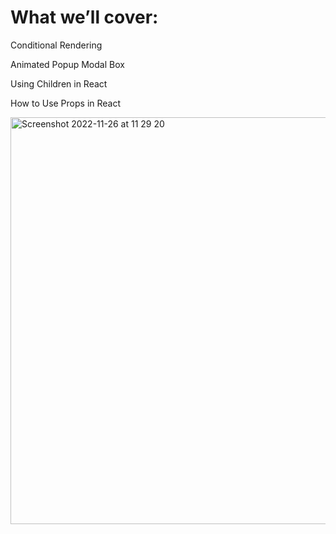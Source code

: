 # What we’ll cover:

Conditional Rendering

Animated Popup Modal Box

Using Children in React

How to Use Props in React

<img width="651" alt="Screenshot 2022-11-26 at 11 29 20" src="https://user-images.githubusercontent.com/32794343/204079805-e6f37b58-0607-4364-9566-169e1e7e3d52.png">
